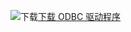 ![下载](../ssdt/media/download.png)[下载 ODBC 驱动程序](../connect/odbc/download-odbc-driver-for-sql-server.md)
